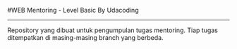 #WEB Mentoring - Level Basic
By Udacoding

---

Repository yang dibuat untuk pengumpulan tugas mentoring.
Tiap tugas ditempatkan di masing-masing branch yang berbeda.
